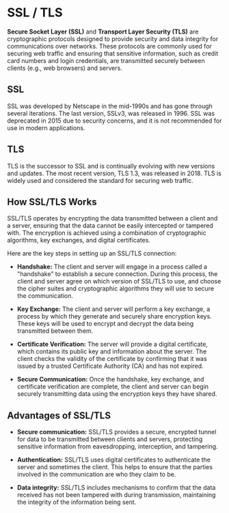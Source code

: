 # SSL / TLS

**Secure Socket Layer (SSL)** and **Transport Layer Security (TLS)** are cryptographic protocols designed to provide security and data integrity for communications over networks. These protocols are commonly used for securing web traffic and ensuring that sensitive information, such as credit card numbers and login credentials, are transmitted securely between clients (e.g., web browsers) and servers.

## SSL

SSL was developed by Netscape in the mid-1990s and has gone through several iterations. The last version, SSLv3, was released in 1996. SSL was deprecated in 2015 due to security concerns, and it is not recommended for use in modern applications.

## TLS

TLS is the successor to SSL and is continually evolving with new versions and updates. The most recent version, TLS 1.3, was released in 2018. TLS is widely used and considered the standard for securing web traffic.

## How SSL/TLS Works

SSL/TLS operates by encrypting the data transmitted between a client and a server, ensuring that the data cannot be easily intercepted or tampered with. The encryption is achieved using a combination of cryptographic algorithms, key exchanges, and digital certificates. 

Here are the key steps in setting up an SSL/TLS connection:

- **Handshake:** The client and server will engage in a process called a "handshake" to establish a secure connection. During this process, the client and server agree on which version of SSL/TLS to use, and choose the cipher suites and cryptographic algorithms they will use to secure the communication.

- **Key Exchange:** The client and server will perform a key exchange, a process by which they generate and securely share encryption keys. These keys will be used to encrypt and decrypt the data being transmitted between them.

- **Certificate Verification:** The server will provide a digital certificate, which contains its public key and information about the server. The client checks the validity of the certificate by confirming that it was issued by a trusted Certificate Authority (CA) and has not expired.

- **Secure Communication:** Once the handshake, key exchange, and certificate verification are complete, the client and server can begin securely transmitting data using the encryption keys they have shared.

## Advantages of SSL/TLS

- **Secure communication:** SSL/TLS provides a secure, encrypted tunnel for data to be transmitted between clients and servers, protecting sensitive information from eavesdropping, interception, and tampering.

- **Authentication:** SSL/TLS uses digital certificates to authenticate the server and sometimes the client. This helps to ensure that the parties involved in the communication are who they claim to be.

- **Data integrity:** SSL/TLS includes mechanisms to confirm that the data received has not been tampered with during transmission, maintaining the integrity of the information being sent.